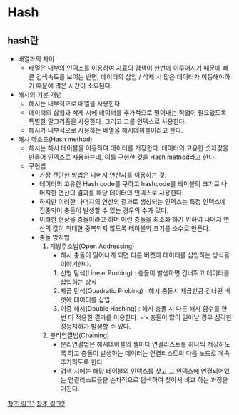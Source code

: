 # Hash

## hash란
* 배열과의 차이
	* 배열은 내부의 인덱스를 이용하여 자료의 검색이 한번에 이루어지기 때문에 빠른 검색속도를 보이는 반면, 데이터의 삽입 / 삭제 시 많은 데이터가 이동해야하기 때문에 많은 시간이 소요된다.
* 해시의 기본 개념
	- 해시는 내부적으로 배열을 사용한다.
	- 데이터의 삽입과 삭제 시에 데이터를 추가적으로 밀어내는 작업이 필요없도록 특별한 알고리즘을 사용한다. 그리고 그를 인덱스로 사용한다.
	- 해시가 내부적으로 사용하는 배열을 해시테이블이라고 한다.
* 해시 메소드(Hash method)
	- 해시는 해시 테이블을 이용하여 데이터를 저장한다. 데이터의 고유한 숫자값을 만들어 인덱스로 사용하는데, 이를 구현한 것을 Hash method라고 한다.
	- 구현법
		+ 가장 간단한 방법은 나머지 연산자를 이용하는 것.
		+ 데이터의 고유한 Hash code를 구하고 hashcode를 테이블의 크기로 나머지한 연산의 결과를 해당 데이터의 인덱스로 사용한다.
		+ 하지만 이러한 나머지의 연산의 결과로 생성되는 인덱스는 특정 인덱스에 집중되어 충돌이 발생할 수 있는 경우의 수가 있다.
		+ 이러한 현상을 충돌이라고 하며 이런 충돌을 최소화 하기 위하여 나머지 연산의 값이 최대한 중복되지 않도록 테이블의 크기를 소수로 만든다.
		+ 충돌 방지법
			1. 개방주소법(Open Addressing)
				- 해시 충돌이 일어나게 되면 다른 버켓에 데이터를 삽입하는 방식을 이야기한다.
				1. 선형 탐색(Linear Probing) : 충돌이 발생하면 건너뛰고 데이터를 삽입하는 방식
				2. 제곱 탐색(Quadratic Probing) : 해시 충돌시 제곱만큼 건너뛴 버켓에 데이터를 삽입
				3. 이중 해시(Double Hashing) : 해시 충돌 시 다른 해시 함수를 한번 더 적용한 결과를 이용한다.
				=> 충돌이 많이 일어날 경우 심각한 성능저하가 발생할 수 있다.
			2. 분리연결법(Chaining)
				- 분리연결법은 해시테이블의 셀마다 연결리스트를 하나씩 저장하도록 하고 충돌이 발생하는 데이터는 연결리스트의 다음 노드로 계속 추가하도록 한다.
				- 검색 시에는 해당 테이블의 인덱스를 찾고 그 인덱스에 연결되어있는 연결리스트들을 순차적으로 탐색하여 찾아서 비교 하는 과정을 거친다.
				
[참조 링크1](https://hyeonstorage.tistory.com/265)
[참조 링크2](https://preamtree.tistory.com/20)